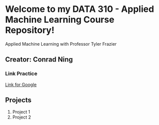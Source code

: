 # Welcome to my DATA 310 - Applied Machine Learning Course Repository! 

Applied Machine Learning with Professor Tyler Frazier

## Creator: Conrad Ning

### Link Practice
[Link for Google](https://www.google.com)


## Projects

1. Project 1
2. Project 2
